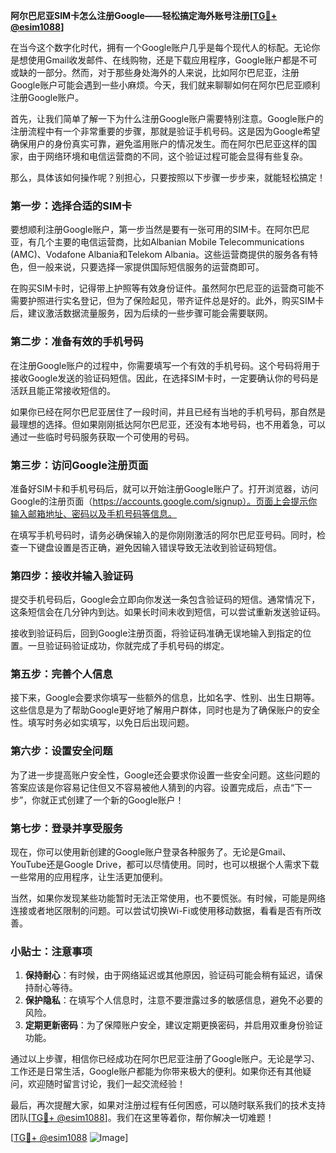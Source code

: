 **阿尔巴尼亚SIM卡怎么注册Google——轻松搞定海外账号注册[[TG💪+ @esim1088](https://t.me/s/esim1088)]**

在当今这个数字化时代，拥有一个Google账户几乎是每个现代人的标配。无论你是想使用Gmail收发邮件、在线购物，还是下载应用程序，Google账户都是不可或缺的一部分。然而，对于那些身处海外的人来说，比如阿尔巴尼亚，注册Google账户可能会遇到一些小麻烦。今天，我们就来聊聊如何在阿尔巴尼亚顺利注册Google账户。

首先，让我们简单了解一下为什么注册Google账户需要特别注意。Google账户的注册流程中有一个非常重要的步骤，那就是验证手机号码。这是因为Google希望确保用户的身份真实可靠，避免滥用账户的情况发生。而在阿尔巴尼亚这样的国家，由于网络环境和电信运营商的不同，这个验证过程可能会显得有些复杂。

那么，具体该如何操作呢？别担心，只要按照以下步骤一步步来，就能轻松搞定！

### **第一步：选择合适的SIM卡**
要想顺利注册Google账户，第一步当然是要有一张可用的SIM卡。在阿尔巴尼亚，有几个主要的电信运营商，比如Albanian Mobile Telecommunications (AMC)、Vodafone Albania和Telekom Albania。这些运营商提供的服务各有特色，但一般来说，只要选择一家提供国际短信服务的运营商即可。

在购买SIM卡时，记得带上护照等有效身份证件。虽然阿尔巴尼亚的运营商可能不需要护照进行实名登记，但为了保险起见，带齐证件总是好的。此外，购买SIM卡后，建议激活数据流量服务，因为后续的一些步骤可能会需要联网。

### **第二步：准备有效的手机号码**
在注册Google账户的过程中，你需要填写一个有效的手机号码。这个号码将用于接收Google发送的验证码短信。因此，在选择SIM卡时，一定要确认你的号码是活跃且能正常接收短信的。

如果你已经在阿尔巴尼亚居住了一段时间，并且已经有当地的手机号码，那自然是最理想的选择。但如果刚刚抵达阿尔巴尼亚，还没有本地号码，也不用着急，可以通过一些临时号码服务获取一个可使用的号码。

### **第三步：访问Google注册页面**
准备好SIM卡和手机号码后，就可以开始注册Google账户了。打开浏览器，访问Google的注册页面（https://accounts.google.com/signup）。页面上会提示你输入邮箱地址、密码以及手机号码等信息。

在填写手机号码时，请务必确保输入的是你刚刚激活的阿尔巴尼亚号码。同时，检查一下键盘设置是否正确，避免因输入错误导致无法收到验证码短信。

### **第四步：接收并输入验证码**
提交手机号码后，Google会立即向你发送一条包含验证码的短信。通常情况下，这条短信会在几分钟内到达。如果长时间未收到短信，可以尝试重新发送验证码。

接收到验证码后，回到Google注册页面，将验证码准确无误地输入到指定的位置。一旦验证码验证成功，你就完成了手机号码的绑定。

### **第五步：完善个人信息**
接下来，Google会要求你填写一些额外的信息，比如名字、性别、出生日期等。这些信息是为了帮助Google更好地了解用户群体，同时也是为了确保账户的安全性。填写时务必如实填写，以免日后出现问题。

### **第六步：设置安全问题**
为了进一步提高账户安全性，Google还会要求你设置一些安全问题。这些问题的答案应该是你容易记住但又不容易被他人猜到的内容。设置完成后，点击“下一步”，你就正式创建了一个新的Google账户！

### **第七步：登录并享受服务**
现在，你可以使用新创建的Google账户登录各种服务了。无论是Gmail、YouTube还是Google Drive，都可以尽情使用。同时，也可以根据个人需求下载一些常用的应用程序，让生活更加便利。

当然，如果你发现某些功能暂时无法正常使用，也不要慌张。有时候，可能是网络连接或者地区限制的问题。可以尝试切换Wi-Fi或使用移动数据，看看是否有所改善。

### **小贴士：注意事项**
1. **保持耐心**：有时候，由于网络延迟或其他原因，验证码可能会稍有延迟，请保持耐心等待。
2. **保护隐私**：在填写个人信息时，注意不要泄露过多的敏感信息，避免不必要的风险。
3. **定期更新密码**：为了保障账户安全，建议定期更换密码，并启用双重身份验证功能。

通过以上步骤，相信你已经成功在阿尔巴尼亚注册了Google账户。无论是学习、工作还是日常生活，Google账户都能为你带来极大的便利。如果你还有其他疑问，欢迎随时留言讨论，我们一起交流经验！

最后，再次提醒大家，如果对注册过程有任何困惑，可以随时联系我们的技术支持团队[[TG💪+ @esim1088](https://t.me/s/esim1088)]。我们在这里等着你，帮你解决一切难题！

[[TG💪+ @esim1088](https://t.me/s/esim1088) ![Image](https://i.postimg.cc/4NQfJmqS/Snipaste-2025-05-13-00-14-12.png)]